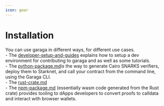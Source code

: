 ```yaml
---
icon: gear
---
```


# Installation

You can use garaga in different ways, for different use cases. \
\- The [developer-setup-and-guides](../developer-setup-and-guides/ "mention") explains how to setup a dev environment for contributing to garaga and as well as some tutorials.\
\- The [python-package.md](python-package.md "mention")is the way to generate Cairo SNARKS verifiers, deploy them to Starknet, and call your contract from the command line, using the Garaga CLI.\
\- The [rust-crate.md](rust-crate.md "mention") \
\- The [npm-package.md](npm-package.md "mention") (essentially wasm code generated from the Rust crate) provides tooling to dApps developers to convert proofs to calldata and interact with browser wallets.
